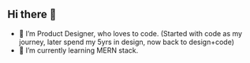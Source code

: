 ## Hi there 👋
- 🔭 I’m Product Designer, who loves to code. (Started with code as my journey, later spend my 5yrs in design, now back to design+code)
- 🌱 I’m currently learning MERN stack. 
